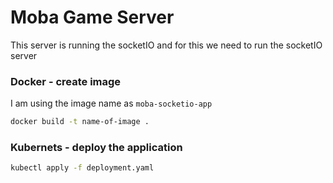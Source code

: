 # Moba Game Server

This server is running the socketIO and for this we need to run the socketIO server

### Docker - create image

I am using the image name as `moba-socketio-app`
```bash
docker build -t name-of-image .
```

### Kubernets - deploy the application

```bash
kubectl apply -f deployment.yaml
```